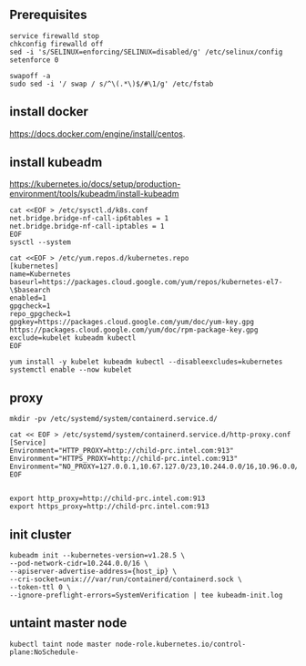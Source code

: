 ## Prerequisites
```
service firewalld stop
chkconfig firewalld off
sed -i 's/SELINUX=enforcing/SELINUX=disabled/g' /etc/selinux/config
setenforce 0
```

```
swapoff -a
sudo sed -i '/ swap / s/^\(.*\)$/#\1/g' /etc/fstab
```

## install docker
https://docs.docker.com/engine/install/centos.

## install kubeadm
https://kubernetes.io/docs/setup/production-environment/tools/kubeadm/install-kubeadm

```
cat <<EOF > /etc/sysctl.d/k8s.conf
net.bridge.bridge-nf-call-ip6tables = 1
net.bridge.bridge-nf-call-iptables = 1
EOF
sysctl --system
```
```
cat <<EOF > /etc/yum.repos.d/kubernetes.repo
[kubernetes]
name=Kubernetes
baseurl=https://packages.cloud.google.com/yum/repos/kubernetes-el7-\$basearch
enabled=1
gpgcheck=1
repo_gpgcheck=1
gpgkey=https://packages.cloud.google.com/yum/doc/yum-key.gpg https://packages.cloud.google.com/yum/doc/rpm-package-key.gpg
exclude=kubelet kubeadm kubectl
EOF
```
```
yum install -y kubelet kubeadm kubectl --disableexcludes=kubernetes
systemctl enable --now kubelet
```
## proxy
```
mkdir -pv /etc/systemd/system/containerd.service.d/
 
cat << EOF > /etc/systemd/system/containerd.service.d/http-proxy.conf
[Service]
Environment="HTTP_PROXY=http://child-prc.intel.com:913"
Environment="HTTPS_PROXY=http://child-prc.intel.com:913"
Environment="NO_PROXY=127.0.0.1,10.67.127.0/23,10.244.0.0/16,10.96.0.0/16,10.67.112.0/23,10.67.126.0/23,192.168.8.0/24,${HOST_IP}"
EOF


export http_proxy=http://child-prc.intel.com:913
export https_proxy=http://child-prc.intel.com:913
```

## init cluster
```
kubeadm init --kubernetes-version=v1.28.5 \
--pod-network-cidr=10.244.0.0/16 \
--apiserver-advertise-address={host_ip} \
--cri-socket=unix:///var/run/containerd/containerd.sock \
--token-ttl 0 \
--ignore-preflight-errors=SystemVerification | tee kubeadm-init.log
```

## untaint master node
```
kubectl taint node master node-role.kubernetes.io/control-plane:NoSchedule-
```
